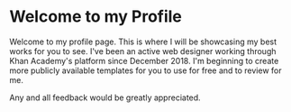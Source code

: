 #  Welcome to my Profile
Welcome to my profile page. This is where I will be showcasing my best works for you to see. I've been an active web designer working through Khan Academy's platform since December 2018. I'm beginning to create more publicly available templates for you to use for free and to review for me.

Any and all feedback would be greatly appreciated.
